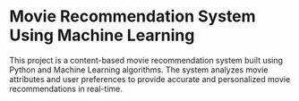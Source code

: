 # Movie Recommendation System Using Machine Learning
This project is a content-based movie recommendation system built using Python and Machine Learning algorithms. 
The system analyzes movie attributes and user preferences to provide accurate and personalized movie recommendations in real-time.

